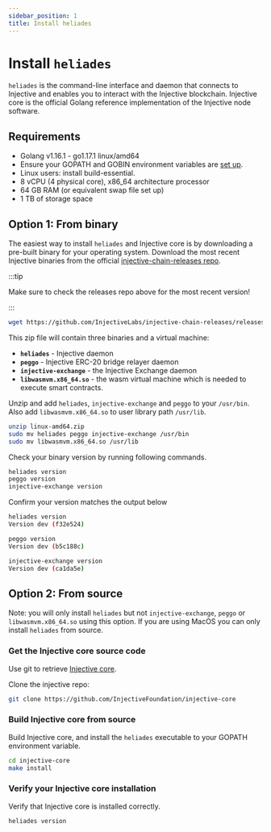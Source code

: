```yaml
---
sidebar_position: 1
title: Install heliades
---
```



# Install `heliades` 

`heliades` is the command-line interface and daemon that connects to Injective and enables you to interact with the Injective blockchain. Injective core is the official Golang reference implementation of the Injective node software.

## Requirements

- Golang v1.16.1 - go1.17.1 linux/amd64
- Ensure your GOPATH and GOBIN environment variables are [set up](https://go.dev/wiki/SettingGOPATH).
- Linux users: install build-essential.
- 8 vCPU (4 physical core), x86_64 architecture processor
- 64 GB RAM (or equivalent swap file set up)
- 1 TB of storage space

## Option 1: From binary

The easiest way to install `heliades` and Injective core is by downloading a pre-built binary for your operating system. Download the most recent Injective binaries from the official [injective-chain-releases repo](https://github.com/InjectiveLabs/injective-chain-releases).

:::tip

Make sure to check the releases repo above for the most recent version!

:::

```bash
wget https://github.com/InjectiveLabs/injective-chain-releases/releases/download/v1.x.x-x/linux-amd64.zip
```

This zip file will contain three binaries and a virtual machine:
- **`heliades`** - Injective daemon
- **`peggo`** - Injective ERC-20 bridge relayer daemon
- **`injective-exchange`** - the Injective Exchange daemon
- **`libwasmvm.x86_64.so`** - the wasm virtual machine which is needed to execute smart contracts.

Unzip and add `heliades`, `injective-exchange` and `peggo` to your `/usr/bin`. Also add `libwasmvm.x86_64.so` to user library path `/usr/lib`.

```bash
unzip linux-amd64.zip
sudo mv heliades peggo injective-exchange /usr/bin
sudo mv libwasmvm.x86_64.so /usr/lib
```

Check your binary version by running following commands.

```bash
heliades version
peggo version
injective-exchange version
```

Confirm your version matches the output below

```bash
heliades version
Version dev (f32e524)

peggo version
Version dev (b5c188c)

injective-exchange version
Version dev (ca1da5e)
```

## Option 2: From source

Note: you will only install `heliades` but not `injective-exchange`, `peggo` or `libwasmvm.x86_64.so` using this option. If you are using MacOS you can only install `heliades` from source.

### Get the Injective core source code

Use git to retrieve [Injective core](https://github.com/InjectiveFoundation/injective-core).

Clone the injective repo:

```bash
git clone https://github.com/InjectiveFoundation/injective-core
```

### Build Injective core from source

Build Injective core, and install the `heliades` executable to your GOPATH environment variable.

```bash
cd injective-core
make install
```

### Verify your Injective core installation

Verify that Injective core is installed correctly.

```bash
heliades version
```

